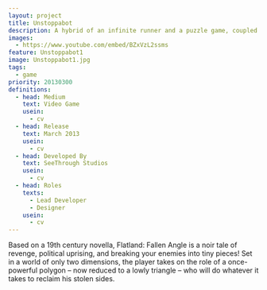 ```yaml
---
layout: project
title: Unstoppabot
description: A hybrid of an infinite runner and a puzzle game, coupled with sarcastic wit
images:
  - https://www.youtube.com/embed/BZxVzL2ssms
feature: Unstoppabot1
image: Unstoppabot1.jpg
tags:
  - game
priority: 20130300
definitions:
  - head: Medium
    text: Video Game
    usein:
      - cv
  - head: Release
    text: March 2013
    usein:
      - cv
  - head: Developed By
    text: SeeThrough Studios
    usein:
      - cv
  - head: Roles
    texts:
      - Lead Developer
      - Designer
    usein:
      - cv
---
```

Based on a 19th century novella, Flatland: Fallen Angle is a noir tale of revenge, political uprising, and breaking your enemies into tiny pieces! Set in a world of only two dimensions, the player takes on the role of a once-powerful polygon – now reduced to a lowly triangle – who will do whatever it takes to reclaim his stolen sides.
